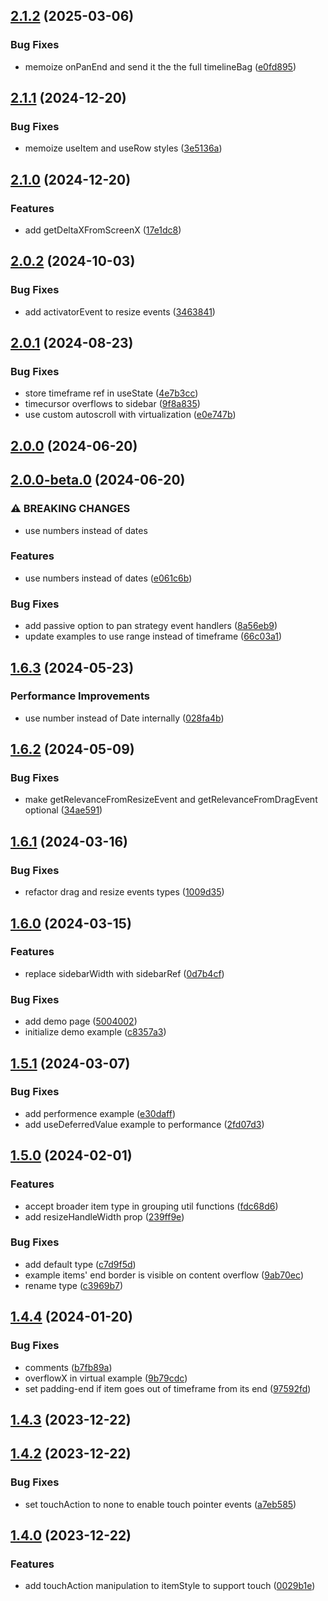 

## [2.1.2](https://github.com/samuelarbibe/dnd-timeline/compare/dnd-timeline@2.1.1...dnd-timeline@2.1.2) (2025-03-06)


### Bug Fixes

* memoize onPanEnd and send it the the full timelineBag ([e0fd895](https://github.com/samuelarbibe/dnd-timeline/commit/e0fd895e3c13f7bee2022cef5eafdc88e3b38772))

## [2.1.1](https://github.com/samuelarbibe/dnd-timeline/compare/dnd-timeline@2.1.0...dnd-timeline@2.1.1) (2024-12-20)


### Bug Fixes

* memoize useItem and useRow styles ([3e5136a](https://github.com/samuelarbibe/dnd-timeline/commit/3e5136a219752c5db5ad76d8ec803656bebb4d4d))

## [2.1.0](https://github.com/samuelarbibe/dnd-timeline/compare/dnd-timeline@2.0.2...dnd-timeline@2.1.0) (2024-12-20)


### Features

* add getDeltaXFromScreenX ([17e1dc8](https://github.com/samuelarbibe/dnd-timeline/commit/17e1dc8b3fc41ef18d156631b51e7310a5e43832))

## [2.0.2](https://github.com/samuelarbibe/dnd-timeline/compare/dnd-timeline@2.0.1...dnd-timeline@2.0.2) (2024-10-03)


### Bug Fixes

* add activatorEvent to resize events ([3463841](https://github.com/samuelarbibe/dnd-timeline/commit/34638416d6e1abd63a2b7fff4f943ab54059e730))

## [2.0.1](https://github.com/samuelarbibe/dnd-timeline/compare/dnd-timeline@2.0.0...dnd-timeline@2.0.1) (2024-08-23)


### Bug Fixes

* store timeframe ref in useState ([4e7b3cc](https://github.com/samuelarbibe/dnd-timeline/commit/4e7b3cc8003adfcaf98083a91da4f4b23236d678))
* timecursor overflows to sidebar ([9f8a835](https://github.com/samuelarbibe/dnd-timeline/commit/9f8a83512f2b04f8db0bb21026cf062ed8ed5ea3))
* use custom autoscroll with virtualization ([e0e747b](https://github.com/samuelarbibe/dnd-timeline/commit/e0e747b4d2a4faa6911d427b229f12f6d92f750c))

## [2.0.0](https://github.com/samuelarbibe/dnd-timeline/compare/dnd-timeline@2.0.0-beta.0...dnd-timeline@2.0.0) (2024-06-20)

## [2.0.0-beta.0](https://github.com/samuelarbibe/dnd-timeline/compare/dnd-timeline@1.6.3...dnd-timeline@2.0.0-beta.0) (2024-06-20)


### ⚠ BREAKING CHANGES

* use numbers instead of dates

### Features

* use numbers instead of dates ([e061c6b](https://github.com/samuelarbibe/dnd-timeline/commit/e061c6b5eea4d0c96ee97ee74a2d52099901ab12))


### Bug Fixes

* add passive option to pan strategy event handlers ([8a56eb9](https://github.com/samuelarbibe/dnd-timeline/commit/8a56eb9e030e52130577e48efa59fca386bb049f))
* update examples to use range instead of timeframe ([66c03a1](https://github.com/samuelarbibe/dnd-timeline/commit/66c03a1852f4e7c6b7b2041291fa281b3eda77fa))

## [1.6.3](https://github.com/samuelarbibe/dnd-timeline/compare/dnd-timeline@1.6.2...dnd-timeline@1.6.3) (2024-05-23)


### Performance Improvements

* use number instead of Date internally ([028fa4b](https://github.com/samuelarbibe/dnd-timeline/commit/028fa4b9e154af4d9f328904b6b85713f0a22d1f))

## [1.6.2](https://github.com/samuelarbibe/dnd-timeline/compare/dnd-timeline@1.6.1...dnd-timeline@1.6.2) (2024-05-09)


### Bug Fixes

* make getRelevanceFromResizeEvent and getRelevanceFromDragEvent optional ([34ae591](https://github.com/samuelarbibe/dnd-timeline/commit/34ae59172a88c7f8391928ee7191adabcee390e1))

## [1.6.1](https://github.com/samuelarbibe/dnd-timeline/compare/dnd-timeline@1.6.0...dnd-timeline@1.6.1) (2024-03-16)


### Bug Fixes

* refactor drag and resize events types ([1009d35](https://github.com/samuelarbibe/dnd-timeline/commit/1009d35e3d36fef1692ea2b55ca5de9fab53a0e2))

## [1.6.0](https://github.com/samuelarbibe/dnd-timeline/compare/dnd-timeline@1.5.1...dnd-timeline@1.6.0) (2024-03-15)


### Features

* replace sidebarWidth with sidebarRef ([0d7b4cf](https://github.com/samuelarbibe/dnd-timeline/commit/0d7b4cf89b78aaa485321450430cfe4f77364e0f))


### Bug Fixes

* add demo page ([5004002](https://github.com/samuelarbibe/dnd-timeline/commit/50040027d29081734dda8b33d113ceb0e1398d15))
* initialize demo example ([c8357a3](https://github.com/samuelarbibe/dnd-timeline/commit/c8357a393ed596039ab8cbc2f5c97582f6c0b441))

## [1.5.1](https://github.com/samuelarbibe/dnd-timeline/compare/dnd-timeline@1.5.0...dnd-timeline@1.5.1) (2024-03-07)


### Bug Fixes

* add performence example ([e30daff](https://github.com/samuelarbibe/dnd-timeline/commit/e30daff24fab157b63303ea092af3a2a61adece4))
* add useDeferredValue example to performance ([2fd07d3](https://github.com/samuelarbibe/dnd-timeline/commit/2fd07d3a38cf5ae730f305cef77b62cc837d5897))

## [1.5.0](https://github.com/samuelarbibe/dnd-timeline/compare/dnd-timeline@1.4.4...dnd-timeline@1.5.0) (2024-02-01)


### Features

* accept broader item type in grouping util functions ([fdc68d6](https://github.com/samuelarbibe/dnd-timeline/commit/fdc68d6aa292ef3e98bf9d4e3662e91ef07de579))
* add resizeHandleWidth prop ([239ff9e](https://github.com/samuelarbibe/dnd-timeline/commit/239ff9ee7a038de127a6f20295f7075dcfc018f4))


### Bug Fixes

* add default type ([c7d9f5d](https://github.com/samuelarbibe/dnd-timeline/commit/c7d9f5defdf7f69488982daf2d6704e0f09bba4c))
* example items' end border is visible on content overflow ([9ab70ec](https://github.com/samuelarbibe/dnd-timeline/commit/9ab70ec194188ca8441e921b0fc2c9c96060451b))
* rename type ([c3969b7](https://github.com/samuelarbibe/dnd-timeline/commit/c3969b7aa291f45781cacb1470d3f601c5c743e3))

## [1.4.4](https://github.com/samuelarbibe/dnd-timeline/compare/dnd-timeline@1.4.3...dnd-timeline@1.4.4) (2024-01-20)


### Bug Fixes

* comments ([b7fb89a](https://github.com/samuelarbibe/dnd-timeline/commit/b7fb89a899ceb2414dd7f4a6cf6f7701a826df36))
* overflowX in virtual example ([9b79cdc](https://github.com/samuelarbibe/dnd-timeline/commit/9b79cdcbd5ffb05d3c4ffe1b89d2c2ff86708269))
* set padding-end if item goes out of timeframe from its end ([97592fd](https://github.com/samuelarbibe/dnd-timeline/commit/97592fd11c2d85af5500141ffa60da30698a3d26))

## [1.4.3](https://github.com/samuelarbibe/dnd-timeline/compare/dnd-timeline@1.4.2...dnd-timeline@1.4.3) (2023-12-22)

## [1.4.2](https://github.com/samuelarbibe/dnd-timeline/compare/dnd-timeline@1.4.0...dnd-timeline@1.4.2) (2023-12-22)


### Bug Fixes

* set touchAction to none to enable touch pointer events ([a7eb585](https://github.com/samuelarbibe/dnd-timeline/commit/a7eb585912eb5d5e61f0b0ec76b2689c220c999f))

## [1.4.0](https://github.com/samuelarbibe/dnd-timeline/compare/dnd-timeline@1.3.1...dnd-timeline@1.4.0) (2023-12-22)


### Features

* add touchAction manipulation to itemStyle to support touch ([0029b1e](https://github.com/samuelarbibe/dnd-timeline/commit/0029b1ee0a33744deee325bf169ddc0cc9b44be8))

